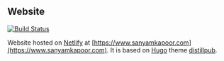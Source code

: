 ## Website

[![Build Status](https://travis-ci.com/salmanazarr/website.svg?branch=master)](https://travis-ci.com/salmanazarr/website)

Website hosted on [Netlify](https://www.netlify.com/) at [https://www.sanyamkapoor.com](https://www.sanyamkapoor.com).
It is based on [Hugo](https://gohugo.io/) theme [distillpub](https://github.com/salmanazarr/distillpub).

